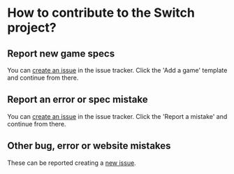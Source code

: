 # How to contribute to the Switch project?

## Report new game specs
You can [create an issue](https://github.com/boumannm/switch/issues/new) in the issue tracker. Click the 'Add a game' template and continue from there.

## Report an error or spec mistake
You can [create an issue](https://github.com/boumannm/switch/issues/new) in the issue tracker. Click the 'Report a mistake' and continue from there.

## Other bug, error or website mistakes
These can be reported creating a [new issue](https://github.com/boumannm/switch/issues/new).
